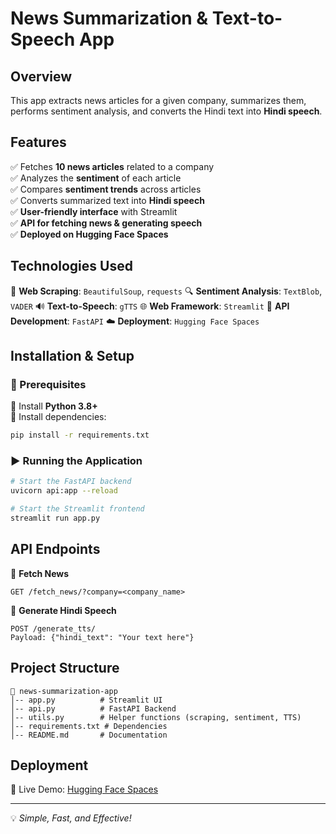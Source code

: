 # News Summarization & Text-to-Speech App

## Overview
This app extracts news articles for a given company, summarizes them, performs sentiment analysis, and converts the Hindi text into **Hindi speech**. 

## Features
✅ Fetches **10 news articles** related to a company  
✅ Analyzes the **sentiment** of each article  
✅ Compares **sentiment trends** across articles  
✅ Converts summarized text into **Hindi speech**  
✅ **User-friendly interface** with Streamlit  
✅ **API for fetching news & generating speech**  
✅ **Deployed on Hugging Face Spaces**

## Technologies Used
📝 **Web Scraping**: `BeautifulSoup`, `requests`
🔍 **Sentiment Analysis**: `TextBlob`, `VADER`
🔊 **Text-to-Speech**: `gTTS`
🌐 **Web Framework**: `Streamlit`
🚀 **API Development**: `FastAPI`
☁️ **Deployment**: `Hugging Face Spaces`

## Installation & Setup
### 📌 Prerequisites
🔹 Install **Python 3.8+**  
🔹 Install dependencies:
```bash
pip install -r requirements.txt
```

### ▶️ Running the Application
```bash
# Start the FastAPI backend
uvicorn api:app --reload

# Start the Streamlit frontend
streamlit run app.py
```

## API Endpoints
📌 **Fetch News**  
```http
GET /fetch_news/?company=<company_name>
```
📌 **Generate Hindi Speech**  
```http
POST /generate_tts/
Payload: {"hindi_text": "Your text here"}
```

## Project Structure
```
📂 news-summarization-app
│-- app.py          # Streamlit UI
│-- api.py          # FastAPI Backend
│-- utils.py        # Helper functions (scraping, sentiment, TTS)
│-- requirements.txt # Dependencies
│-- README.md       # Documentation
```

## Deployment
🚀 Live Demo: [Hugging Face Spaces](https://huggingface.co/spaces/praveen19969/news-summarization-tts)

---
💡 *Simple, Fast, and Effective!*

